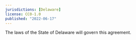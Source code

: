 ```yaml
---
jurisdictions: [Delaware]
license: CC0-1.0
published: "2022-06-17"
---
```


The laws of the State of Delaware will govern this agreement.
